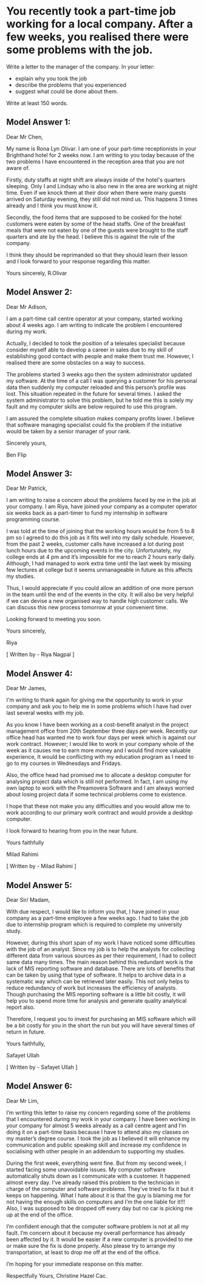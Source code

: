# You recently took a part-time job working for a local company. After a few weeks, you realised there were some problems with the job.

Write a letter to the manager of the company. In your letter:


 
- explain why you took the job
- describe the problems that you experienced
- suggest what could be done about them.

Write at least 150 words.

 

## Model Answer 1:

Dear Mr Chen,
 
My name is Rona Lyn Olivar. I am one of your part-time receptionists in your Brighthand hotel for 2 weeks now. I am writing to you today because of the two problems I have encountered in the reception area that you are not aware of.

Firstly, duty staffs at night shift are always inside of the hotel's quarters sleeping. Only I and Lindsay who is also new in the area are working at night time. Even if we knock them at their door when there were many guests arrived on Saturday evening, they still did not mind us. This happens 3 times already and I think you must know it.

Secondly, the food items that are supposed to be cooked for the hotel customers were eaten by some of the head staffs. One of the breakfast meals that were not eaten by one of the guests were brought to the staff quarters and ate by the head. I believe this is against the rule of the company.

I think they should be reprimanded so that they should learn their lesson and I look forward to your response regarding this matter.
 
 
Yours sincerely,
R.Olivar

 


## Model Answer 2:

Dear Mr Adison,

I am a part-time call centre operator at your company, started working about 4 weeks ago. I am writing to indicate the problem I encountered during my work.

Actually, I decided to took the position of a telesales specialist because consider myself able to develop a career in sales due to my skill of establishing good contact with people and make them trust me. However, I realised there are some obstacles on a way to success.

The problems started 3 weeks ago then the system administrator updated my software. At the time of a call I was querying a customer for his personal data then suddenly my computer reloaded and this person’s profile was lost. This situation repeated in the future for several times. I asked the system administrator to solve this problem, but he told me this is solely my fault and my computer skills are below required to use this program.

I am assured the complete situation makes company profits lower. I believe that software managing specialist could fix the problem if the initiative would be taken by a senior manager of your rank.

Sincerely yours,

Ben Flip

 

## Model Answer 3:

Dear Mr Patrick,

I am writing to raise a concern about the problems faced by me in the job at your company. I am Riya, have joined your company as a computer operator six weeks back as a part-timer to fund my internship in software programming course.

I was told at the time of joining that the working hours would be from 5 to 8 pm so I agreed to do this job as it fits well into my daily schedule. However, from the past 2 weeks, customer calls have increased a lot during post lunch hours due to the upcoming events in the city. Unfortunately, my college ends at 4 pm and it’s impossible for me to reach 2 hours early daily. Although, I had managed to work extra time until the last week by missing few lectures at college but it seems unmanageable in future as this affects my studies.

Thus, I would appreciate if you could allow an addition of one more person in the team until the end of the events in the city. It will also be very helpful if we can devise a new organised way to handle high customer calls. We can discuss this new process tomorrow at your convenient time.

Looking forward to meeting you soon.

Yours sincerely,

Riya

[ Written by - Riya Nagpal ]

 

## Model Answer 4:

Dear Mr James,

I'm writing to thank again for giving me the opportunity to work in your company and ask you to help me in some problems which I have had over last several weeks with my job.

As you know I have been working as a cost-benefit analyst in the project management office from 20th September three days per week. Recently our office head has wanted me to work four days per week which is against our work contract. However; I would like to work in your company whole of the week as it causes me to earn more money  and I would find more valuable experience, It would be conflicting with my education program as I need to go to my courses in Wednesdays and Fridays.

Also, the office head had promised me to allocate a desktop computer for analysing project data which is still not performed. In fact, I am using my own laptop to work with the Preamovera Software and I am always worried about losing project data if some technical problems come to existence.

I hope that these not make you any difficulties and you would allow me to work according to our primary work contract and would provide a desktop computer.

I look forward to hearing from you in the near future.

Yours faithfully

Milad Rahimi

[ Written by - Milad Rahimi ]

 

## Model Answer 5:

Dear Sir/ Madam,

With due respect, I would like to inform you that, I have joined in your company as a part-time employee a few weeks ago. I had to take the job due to internship program which is required to complete my university study.

However, during this short span of my work I have noticed some difficulties with the job of an analyst. Since my job is to help the analysts for collecting different data from various sources as per their requirement, I had to collect same data many times. The main reason behind this redundant work is the lack of MIS reporting software and database. There are lots of benefits that can be taken by using that type of software. It helps to archive data in a systematic way which can be retrieved later easily. This not only helps to reduce redundancy of work but increases the efficiency of analysts. Though purchasing the MIS reporting software is a little bit costly, it will help you to spend more time for analysis and generate quality analytical report also.

Therefore, I request you to invest for purchasing an MIS software which will be a bit costly for you in the short the run but you will have several times of return in future.

Yours faithfully,

Safayet Ullah

[ Written by - Safayet Ullah ]

 

## Model Answer 6:


 
Dear Mr  Lim,

I’m writing this letter to raise my concern regarding some of the problems that I encountered during my work in your company. I have been working in your company for almost 5 weeks already as a call centre agent and I’m doing it on a part-time basis because I have to attend also my classes on my master’s degree course. I took the job as I believed it will enhance my communication and public speaking skill and increase my confidence in socialising with other people in an addendum to supporting my studies.

During the first week, everything went fine. But from my second week, I started facing some unavoidable issues. My computer software automatically shuts down as I communicate with a customer. It happened almost every day. I’ve already raised this problem to the technician in charge of the computer and software problems. They’ve tried to fix it but it keeps on happening. What I hate about it is that the guy is blaming me for not having the enough skills on computers and I’m the one liable for it!!! Also, I was supposed to be dropped off every day but no car is picking me up at the end of the office.

I’m confident enough that the computer software problem is not at all my fault. I’m concern about it because my overall performance has already been affected by it. It would be easier if a new computer is provided to me or make sure the fix is done properly. Also please try to arrange my transportation, at least to drop me off at the end of the office.

I’m hoping for your immediate response on this matter.

Respectfully Yours,
Christine Hazel Cac.